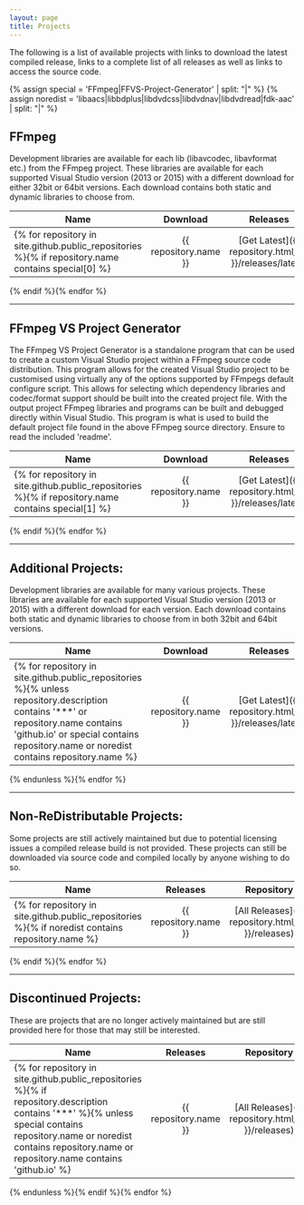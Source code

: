 ```yaml
---
layout: page
title: Projects
---
```


The following is a list of available projects with links to download the latest compiled release, links to a complete list of all releases as well as links to access the source code.

{% assign special = 'FFmpeg|FFVS-Project-Generator' | split: "|" %}
{% assign noredist = 'libaacs|libbdplus|libdvdcss|libdvdnav|libdvdread|fdk-aac' | split: "|" %}

## FFmpeg

Development libraries are available for each lib (libavcodec, libavformat etc.) from the FFmpeg project. These libraries are available for each supported Visual Studio version (2013 or 2015) with a different download for either 32bit or 64bit versions. Each download contains both static and dynamic libraries to choose from.

| Name                  | Download                                                     | Releases                                               | Repository                                  |
| --------------------- |:------------------------------------------------------------:|:------------------------------------------------------:|:-------------------------------------------:|
{% for repository in site.github.public_repositories %}{% if repository.name contains special[0] %}| {{ repository.name }} | <span id="{{ repository.name }}ID">[Get Latest]({{ repository.html_url }}/releases/latest)</span> | [All Releases]({{ repository.html_url }}/releases) | [View Code]({{ repository.html_url }}) |
{% endif %}{% endfor %}

* * *

## FFmpeg VS Project Generator

The FFmpeg VS Project Generator is a standalone program that can be used to create a custom Visual Studio project within a FFmpeg source code distribution. This program allows for the created Visual Studio project to be customised using virtually any of the options supported by FFmpegs default configure script. This allows for selecting which dependency libraries and codec/format support should be built into the created project file. With the output project FFmpeg libraries and programs can be built and debugged directly within Visual Studio. This program is what is used to build the default project file found in the above FFmpeg source directory. Ensure to read the included 'readme'.

| Name                  | Download                                                     | Releases                                               | Repository                                  |
| --------------------- |:------------------------------------------------------------:|:------------------------------------------------------:|:-------------------------------------------:|
{% for repository in site.github.public_repositories %}{% if repository.name contains special[1] %}| {{ repository.name }} | <span id="{{ repository.name }}ID">[Get Latest]({{ repository.html_url }}/releases/latest)</span> | [All Releases]({{ repository.html_url }}/releases) | [View Code]({{ repository.html_url }}) |
{% endif %}{% endfor %}

* * *

## Additional Projects:

Development libraries are available for many various projects. These libraries are available for each supported Visual Studio version (2013 or 2015) with a different download for each version. Each download contains both static and dynamic libraries to choose from in both 32bit and 64bit versions.

| Name                  | Download                                                     | Releases                                               | Repository                                  |
| --------------------- |:------------------------------------------------------------:|:------------------------------------------------------:|:-------------------------------------------:|
{% for repository in site.github.public_repositories %}{% unless repository.description contains '***' or repository.name contains 'github.io' or special contains repository.name or noredist contains repository.name %}| {{ repository.name }} | <span markdown id="{{ repository.name }}ID">[Get Latest]({{ repository.html_url }}/releases/latest)</span> | [All Releases]({{ repository.html_url }}/releases) | [View Code]({{ repository.html_url }}) |
{% endunless %}{% endfor %}

* * *

## Non-ReDistributable Projects:

Some projects are still actively maintained but due to potential licensing issues a compiled release build is not provided. These projects can still be downloaded via source code and compiled locally by anyone wishing to do so.

| Name                  | Releases                                               | Repository                                  |
| --------------------- |:------------------------------------------------------:|:-------------------------------------------:|
{% for repository in site.github.public_repositories %}{% if noredist contains repository.name %}| {{ repository.name }} | [All Releases]({{ repository.html_url }}/releases) | [View Code]({{ repository.html_url }}) |
{% endif %}{% endfor %}

* * *

## Discontinued Projects:
These are projects that are no longer actively maintained but are still provided here for those that may still be interested.

| Name                  | Releases                                               | Repository                                  |
| --------------------- |:------------------------------------------------------:|:-------------------------------------------:|
{% for repository in site.github.public_repositories %}{% if repository.description contains '***' %}{% unless special contains repository.name or noredist contains repository.name or repository.name contains 'github.io' %}| {{ repository.name }} | [All Releases]({{ repository.html_url }}/releases) | [View Code]({{ repository.html_url }}) |
{% endunless %}{% endif %}{% endfor %}

<script src="https://ajax.googleapis.com/ajax/libs/jquery/1.12.4/jquery.min.js" type="text/javascript"></script>
<script src="/scripts/getLatestRelease.js" type="text/javascript"></script>
<script type="text/javascript">
    $(function() {
        {% for repository in site.github.public_repositories %}$(this).getLatestRelease('{{ repository.name }}');
        {% endfor %}
    });
</script>
